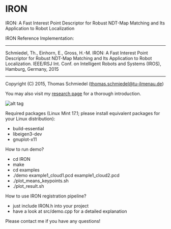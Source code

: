 # IRON
IRON: A Fast Interest Point Descriptor for Robust NDT-Map Matching and Its Application to Robot Localization

IRON Reference Implementation:
*************************************************************************************************************
Schmiedel, Th., Einhorn, E., Gross, H.-M.
IRON: A Fast Interest Point Descriptor for Robust NDT-Map Matching and Its Application to Robot Localization.
IEEE/RSJ Int. Conf. on Intelligent Robots and Systems (IROS), Hamburg, Germany, 2015
*************************************************************************************************************
Copyright (C) 2015, Thomas Schmiedel (thomas.schmiedel@tu-ilmenau.de)

You may also visit my [research page](http://research.thomas-schmiedel.com/?page_id=35) for a thorough introduction.
 
![alt tag](https://raw.github.com/thoschm/IRON/master/img/img1.png)
 
Required packages (Linux Mint 17.1; please install equivalent packages for your Linux distribution):
- build-essential
- libeigen3-dev 
- gnuplot-x11 


How to run demo?
- cd IRON
- make
- cd examples
- ./demo example1_cloud1.pcd example1_cloud2.pcd
- ./plot_means_keypoints.sh
- ./plot_result.sh


How to use IRON registration pipeline?
- just include IRON.h into your project
- have a look at src/demo.cpp for a detailed explanation


Please contact me if you have any questions!

